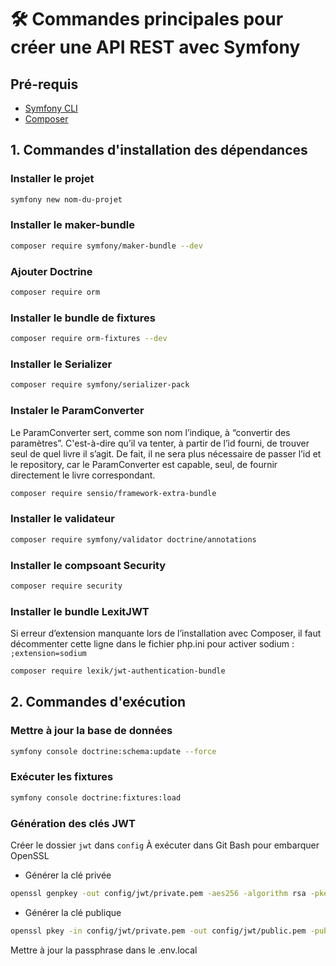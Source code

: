 # 🛠️ Commandes principales pour créer une API REST avec Symfony

## Pré-requis

-   [Symfony CLI](https://symfony.com/download)
-   [Composer](https://getcomposer.org/)

## 1. Commandes d'installation des dépendances

### Installer le projet

```bash
symfony new nom-du-projet
```

### Installer le maker-bundle

```bash
composer require symfony/maker-bundle --dev
```

### Ajouter Doctrine

```bash
composer require orm
```

### Installer le bundle de fixtures

```bash
composer require orm-fixtures --dev
```

### Installer le Serializer

```bash
composer require symfony/serializer-pack
```

### Instaler le ParamConverter

Le ParamConverter sert, comme son nom l’indique, à “convertir des paramètres”. C'est-à-dire qu’il va tenter, à partir de l’id fourni, de trouver seul de quel livre il s’agit. De fait, il ne sera plus nécessaire de passer l’id et le repository, car le ParamConverter est capable, seul, de fournir directement le livre correspondant.

```bash
composer require sensio/framework-extra-bundle
```

### Installer le validateur

```bash
composer require symfony/validator doctrine/annotations
```

### Installer le compsoant Security

```bash
composer require security
```

### Installer le bundle LexitJWT

Si erreur d’extension manquante lors de l’installation avec Composer,
il faut décommenter cette ligne dans le fichier php.ini pour activer sodium : `;extension=sodium`

```bash
composer require lexik/jwt-authentication-bundle
```

## 2. Commandes d'exécution

### Mettre à jour la base de données

```bash
symfony console doctrine:schema:update --force
```

### Exécuter les fixtures

```bash
symfony console doctrine:fixtures:load
```

### Génération des clés JWT

Créer le dossier `jwt` dans `config`
À exécuter dans Git Bash pour embarquer OpenSSL

-   Générer la clé privée

```bash
openssl genpkey -out config/jwt/private.pem -aes256 -algorithm rsa -pkeyopt rsa_keygen_bits:4096
```

-   Générer la clé publique

```bash
openssl pkey -in config/jwt/private.pem -out config/jwt/public.pem -pubout
```

Mettre à jour la passphrase dans le .env.local

